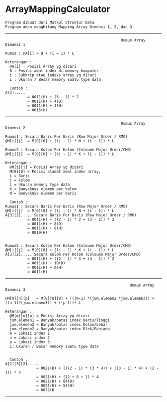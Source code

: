 # ArrayMappingCalculator
```
Program dibuat dari Matkul Struktur Data
Program akan menghitung Mapping Array Dimensi 1, 2, dan 3.
```

-------------------------------------------------------------------------------------------------------------------------------------------------------------
                                                        Rumus Array Dimensi 1
```
Rumus : @A[i] = B + (i – 1) * L

Keterangan :
  @A[i] : Posisi Array yg dicari
  B : Posisi awal index di memory komputer
  i : Subkrip atau indeks array yg dicari
  L : Ukuran / Besar memory suatu type data
  
  Contoh :
A[3].....
          = 0011(H) + (3 - 1) * 2
          = 0011(H) + 4(D)
          = 0011(H) + 4(H)
          = 0015(H)
```

-------------------------------------------------------------------------------------------------------------------------------------------------------------
                                                        Rumus Array Dimensi 2
```
Rumus1 : Secara Baris Per Baris (Row Major Order / RMO)
@M[i][j]  = M[0][0] + ((j - 1) * N + (i - 1)) * L

Rumus2 : Secara Kolom Per Kolom (Coloumn Major Order/CMO)
@M[i][j]  = M[0][0] + ((j - 1) * K + (i - 1)) * L

Keterangan :
  @M[i][j] = Posisi Array yg dicari
  M[0][0] = Posisi alamat awal index array,
  i = Baris
  j = kolom
  L = Ukuran memory type data
  K = Banyaknya elemen per kolom
  N = Banyaknya elemen per baris
  
  Contoh :
Rumus1 : Secara Baris Per Baris (Row Major Order / RMO)
@M[i][j]  = M[0][0] + ((j - 1) * N + (i - 1)) * L
A[3][2]..... Secara Baris Per Baris (Row Major Order / RMO)
          = 0011(H) + ((2 - 1) * 2 + (3 - 1)) * 2
          = 0011(H) + 8(D)
          = 0011(H) + 8(H)
          = 0019(H)


Rumus2 : Secara Kolom Per Kolom (Coloumn Major Order/CMO)
@M[i][j]  = M[0][0] + ((j - 1) * K + (i - 1)) * L
A[3][2]..... Secara Kolom Per Kolom (Coloumn Major Order/CMO)
          = 0011(H) + ((2 - 1) * 3 + (3 - 1)) * 2
          = 0011(H) + 10(D)
          = 0011(H) + A(H)
          = 0011(H)
```
-------------------------------------------------------------------------------------------------------------------------------------------------------------
```
                                                        Rumus Array Dimensi 3

@M[m][n][p]   = M[0][0][0] + (((m-1) *(jum.elemen2 *jum.elemen3)) + ((n-1)*(jum.elemen3)) + ((p-1))* L

Keterangan :
  @M[m][n][p] = Posisi Array yg dicari
  jum.elemen1 = Banyak/batas index Baris/Tinggi 
  jum.elemen2 = Banyak/batas index Kolom/Lebar 
  jum.elemen2 = Banyak/batas index Blok/Panjang 
  m = Lokasi index 1 
  n = Lokasi index 2 
  p = Lokasi index 3 
  L: Ukuran / Besar memory suatu type data 


  Contoh :
A[2][3][2].....
              = 0021(H) + (((2 - 1) * (3 * 4)) + ((3 - 1) * 4) + (2 - 1)) * 4
              = 0021(H) + (12 + 8 + 1) * 4
              = 0021(H) + 84(D)
              = 0021(H) + 54(H)
              = 0075(H
```
---------------------------------------------------------------------------------------------------------
           
